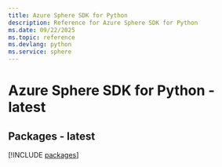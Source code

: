 ```yaml
---
title: Azure Sphere SDK for Python
description: Reference for Azure Sphere SDK for Python
ms.date: 09/22/2025
ms.topic: reference
ms.devlang: python
ms.service: sphere
---
```

# Azure Sphere SDK for Python - latest
## Packages - latest
[!INCLUDE [packages](sphere-index.md)]